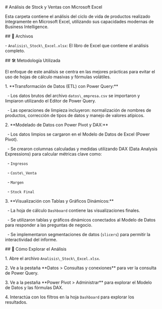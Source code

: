 \# Análisis de Stock y Ventas con Microsoft Excel



Esta carpeta contiene el análisis del ciclo de vida de productos realizado íntegramente en Microsoft Excel, utilizando sus capacidades modernas de Business Intelligence.



\## 📁 Archivos



\-   `Analisis\_Stock\_Excel.xlsx`: El libro de Excel que contiene el análisis completo.



\## 🛠️ Metodología Utilizada



El enfoque de este análisis se centra en las mejores prácticas para evitar el uso de hojas de cálculo masivas y fórmulas volátiles.



1\.  \*\*Transformación de Datos (ETL) con Power Query:\*\*

&nbsp;   -   Los datos brutos del archivo `datos\_empresa.csv` se importaron y limpiaron utilizando el Editor de Power Query.

&nbsp;   -   Las operaciones de limpieza incluyeron: normalización de nombres de productos, corrección de tipos de datos y manejo de valores atípicos.



2\.  \*\*Modelado de Datos con Power Pivot y DAX:\*\*

&nbsp;   -   Los datos limpios se cargaron en el Modelo de Datos de Excel (Power Pivot).

&nbsp;   -   Se crearon columnas calculadas y medidas utilizando DAX (Data Analysis Expressions) para calcular métricas clave como:

&nbsp;       -   `Ingresos`

&nbsp;       -   `Coste\_Venta`

&nbsp;       -   `Margen`

&nbsp;       -   `Stock Final`



3\.  \*\*Visualización con Tablas y Gráficos Dinámicos:\*\*

&nbsp;   -   La hoja de cálculo `Dashboard` contiene las visualizaciones finales.

&nbsp;   -   Se utilizaron tablas y gráficos dinámicos conectados al Modelo de Datos para responder a las preguntas de negocio.

&nbsp;   -   Se implementaron segmentaciones de datos (`slicers`) para permitir la interactividad del informe.



\## 🚀 Cómo Explorar el Análisis



1\.  Abre el archivo `Analisis\_Stock\_Excel.xlsx`.

2\.  Ve a la pestaña \*\*Datos > Consultas y conexiones\*\* para ver la consulta de Power Query.

3\.  Ve a la pestaña \*\*Power Pivot > Administrar\*\* para explorar el Modelo de Datos y las fórmulas DAX.

4\.  Interactúa con los filtros en la hoja `Dashboard` para explorar los resultados.

